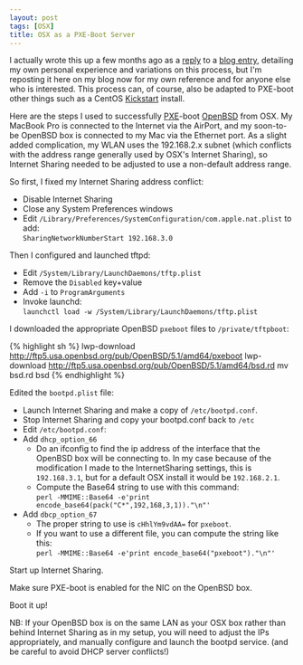 ```yaml
---
layout: post
tags: [OSX]
title: OSX as a PXE-Boot Server
---
```

I actually wrote this up a few months ago as a
[reply](http://techdebug.com/blog/2008/12/08/using-your-macbookpro-to-pxeboot-openbsd/comment-page-1/#comment-39340)
to a
[blog entry](http://techdebug.com/blog/2008/12/08/using-your-macbookpro-to-pxeboot-openbsd/),
detailing my own personal experience and variations on this process, but I'm
reposting it here on my blog now for my own reference and for anyone else who
is interested.  This process can, of course, also be adapted to PXE-boot other
things such as a CentOS [Kickstart](http://www.smtps.net/pxe-kickstart.html)
install.

Here are the steps I used to successfully
[PXE](http://en.wikipedia.org/wiki/Preboot_Execution_Environment)-boot
[OpenBSD](http://www.openbsd.org/) from OSX.  My MacBook Pro is connected to
the Internet via the AirPort, and my soon-to-be OpenBSD box is connected to
my Mac via the Ethernet port.  As a slight added complication, my WLAN uses
the 192.168.2.x subnet (which conflicts with the address range generally used
by OSX's Internet Sharing), so Internet Sharing needed to be adjusted to use
a non-default address range.

So first, I fixed my Internet Sharing address conflict:

*   Disable Internet Sharing
*   Close any System Preferences windows
*   Edit `/Library/Preferences/SystemConfiguration/com.apple.nat.plist` to add:  
    `SharingNetworkNumberStart 192.168.3.0`

Then I configured and launched tftpd:
*   Edit `/System/Library/LaunchDaemons/tftp.plist`
*   Remove the `Disabled` key+value
*   Add `-i` to `ProgramArguments`
*   Invoke launchd:  
    `launchctl load -w /System/Library/LaunchDaemons/tftp.plist`

I downloaded the appropriate OpenBSD `pxeboot` files to `/private/tftpboot`:

{% highlight sh %}
lwp-download http://ftp5.usa.openbsd.org/pub/OpenBSD/5.1/amd64/pxeboot
lwp-download http://ftp5.usa.openbsd.org/pub/OpenBSD/5.1/amd64/bsd.rd
mv bsd.rd bsd
{% endhighlight %}

Edited the `bootpd.plist` file:

*   Launch Internet Sharing and make a copy of `/etc/bootpd.conf`.
*   Stop Internet Sharing and copy your bootpd.conf back to `/etc`
*   Edit `/etc/bootpd.conf`:
*   Add `dhcp_option_66`
    *   Do an ifconfig to find the ip address of the interface that the
        OpenBSD box will be connecting to. In my case because of the
        modification I made to the InternetSharing settings, this is
        `192.168.3.1`, but for a default OSX install it would be
        `192.168.2.1`.
    *   Compute the Base64 string to use with this command:  
        `perl -MMIME::Base64 -e'print encode_base64(pack("C*",192,168,3,1))."\n"'`
*   Add `dbcp_option_67`
    *   The proper string to use is `cHhlYm9vdAA=` for `pxeboot`.
    *   If you want to use a different file, you can compute the string like
        this:  
        `perl -MMIME::Base64 -e'print encode_base64("pxeboot")."\n"'`

Start up Internet Sharing.

Make sure PXE-boot is enabled for the NIC on the OpenBSD box.

Boot it up!

NB: If your OpenBSD box is on the same LAN as your OSX box rather than behind
Internet Sharing as in my setup, you will need to adjust the IPs
appropriately, and manually configure and launch the bootpd service. (and be
careful to avoid DHCP server conflicts!)